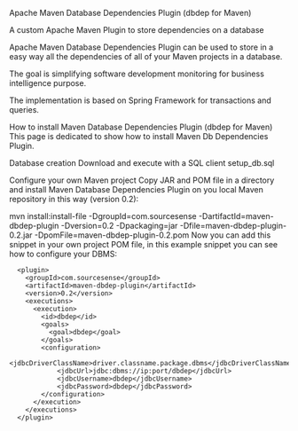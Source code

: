 Apache Maven Database Dependencies Plugin (dbdep for Maven)

A custom Apache Maven Plugin to store dependencies on a database


Apache Maven Database Dependencies Plugin can be used to store in a easy way all the dependencies of all of your Maven projects in a database.

The goal is simplifying software development monitoring for business intelligence purpose.

The implementation is based on Spring Framework for transactions and queries.

How to install Maven Database Dependencies Plugin (dbdep for Maven)
This page is dedicated to show how to install Maven Db Dependencies Plugin.

Database creation
Download and execute with a SQL client setup_db.sql

Configure your own Maven project
Copy JAR and POM file in a directory and install Maven Database Dependencies Plugin on you local Maven repository in this way (version 0.2):

mvn install:install-file -DgroupId=com.sourcesense -DartifactId=maven-dbdep-plugin -Dversion=0.2 -Dpackaging=jar -Dfile=maven-dbdep-plugin-0.2.jar -DpomFile=maven-dbdep-plugin-0.2.pom
Now you can add this snippet in your own project POM file, in this example snippet you can see how to configure your DBMS:

      <plugin>
        <groupId>com.sourcesense</groupId>
        <artifactId>maven-dbdep-plugin</artifactId>
        <version>0.2</version>
        <executions>
          <execution>
            <id>dbdep</id>
            <goals>
              <goal>dbdep</goal>
            </goals>
            <configuration>
                <jdbcDriverClassName>driver.classname.package.dbms</jdbcDriverClassName>
                <jdbcUrl>jdbc:dbms://ip:port/dbdep</jdbcUrl>
                <jdbcUsername>dbdep</jdbcUsername>
                <jdbcPassword>dbdep</jdbcPassword>
            </configuration>
          </execution>
        </executions>
      </plugin>
